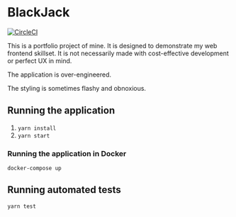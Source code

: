 # BlackJack

[![CircleCI](https://circleci.com/gh/CalMlynarczyk/BlackJack/tree/master.svg?style=svg)](https://circleci.com/gh/CalMlynarczyk/BlackJack/tree/master)

This is a portfolio project of mine. It is designed to demonstrate my
web frontend skillset. It is not necessarily made with cost-effective
development or perfect UX in mind.

The application is over-engineered.

The styling is sometimes flashy and obnoxious.

## Running the application

1. `yarn install`
2. `yarn start`

### Running the application in Docker

`docker-compose up`

## Running automated tests

`yarn test`
